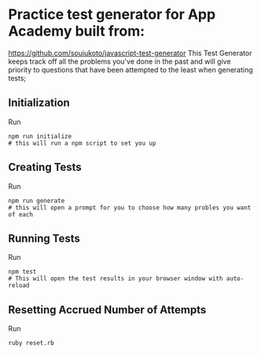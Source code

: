 # Practice test generator for App Academy built from:

https://github.com/souiukoto/javascript-test-generator
This Test Generator keeps track off all the problems you've done in the past and will give priority to questions that have been attempted to the least when generating tests;

## Initialization

Run

```
npm run initialize
# this will run a npm script to set you up
```

## Creating Tests

Run

```
npm run generate
# this will open a prompt for you to choose how many probles you want of each
```

## Running Tests

Run

```
npm test
# This will open the test results in your browser window with auto-reload
```

## Resetting Accrued Number of Attempts

Run

```
ruby reset.rb
```
